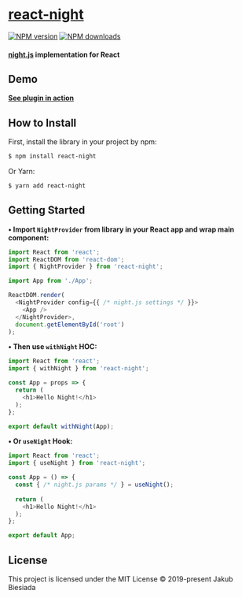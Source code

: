 # [react-night](https://github.com/jb1905/react-night)

[![NPM version](http://img.shields.io/npm/v/react-night.svg?style=flat-square)](https://www.npmjs.com/package/react-night)
[![NPM downloads](http://img.shields.io/npm/dm/react-night.svg?style=flat-square)](https://www.npmjs.com/package/react-night)

#### [night.js](https://www.npmjs.com/package/night.js) implementation for React
## Demo
**[See plugin in action](https://jb1905.github.io/night.js/)**

## How to Install
First, install the library in your project by npm:
```sh
$ npm install react-night
```

Or Yarn:
```sh
$ yarn add react-night
```

## Getting Started
**• Import `NightProvider` from library in your React app and wrap main component:**
```js
import React from 'react';
import ReactDOM from 'react-dom';
import { NightProvider } from 'react-night';

import App from './App';

ReactDOM.render(
  <NightProvider config={{ /* night.js settings */ }}>
    <App />
  </NightProvider>,
  document.getElementById('root')
);
```

**• Then use `withNight` HOC:**
```js
import React from 'react';
import { withNight } from 'react-night';

const App = props => {
  return (
    <h1>Hello Night!</h1>
  );
};

export default withNight(App);
```

**• Or `useNight` Hook:**
```js
import React from 'react';
import { useNight } from 'react-night';

const App = () => {
  const { /* night.js params */ } = useNight();
  
  return (
    <h1>Hello Night!</h1>
  );
};

export default App;
```

## License
This project is licensed under the MIT License © 2019-present Jakub Biesiada
